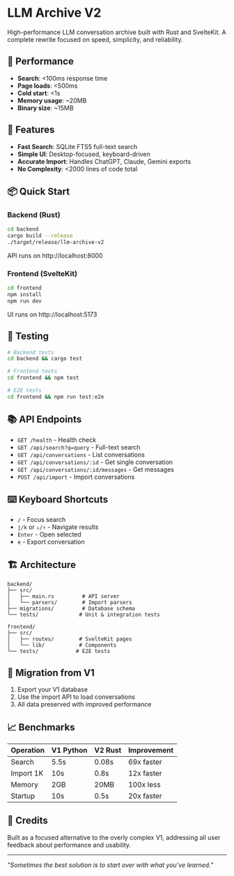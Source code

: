 # LLM Archive V2

High-performance LLM conversation archive built with Rust and SvelteKit. A complete rewrite focused on speed, simplicity, and reliability.

## 🚀 Performance

- **Search**: <100ms response time
- **Page loads**: <500ms 
- **Cold start**: <1s
- **Memory usage**: ~20MB
- **Binary size**: ~15MB

## 🎯 Features

- **Fast Search**: SQLite FTS5 full-text search
- **Simple UI**: Desktop-focused, keyboard-driven
- **Accurate Import**: Handles ChatGPT, Claude, Gemini exports
- **No Complexity**: <2000 lines of code total

## 📦 Quick Start

### Backend (Rust)

```bash
cd backend
cargo build --release
./target/release/llm-archive-v2
```

API runs on http://localhost:8000

### Frontend (SvelteKit)

```bash
cd frontend
npm install
npm run dev
```

UI runs on http://localhost:5173

## 🧪 Testing

```bash
# Backend tests
cd backend && cargo test

# Frontend tests  
cd frontend && npm test

# E2E tests
cd frontend && npm run test:e2e
```

## 📚 API Endpoints

- `GET /health` - Health check
- `GET /api/search?q=query` - Full-text search
- `GET /api/conversations` - List conversations
- `GET /api/conversations/:id` - Get single conversation
- `GET /api/conversations/:id/messages` - Get messages
- `POST /api/import` - Import conversations

## ⌨️ Keyboard Shortcuts

- `/` - Focus search
- `j/k` or `↓/↑` - Navigate results
- `Enter` - Open selected
- `e` - Export conversation

## 🏗️ Architecture

```
backend/
├── src/
│   ├── main.rs         # API server
│   └── parsers/        # Import parsers
├── migrations/         # Database schema
└── tests/             # Unit & integration tests

frontend/
├── src/
│   ├── routes/        # SvelteKit pages
│   └── lib/           # Components
└── tests/            # E2E tests
```

## 🔄 Migration from V1

1. Export your V1 database
2. Use the import API to load conversations
3. All data preserved with improved performance

## 📈 Benchmarks

| Operation | V1 Python | V2 Rust | Improvement |
|-----------|-----------|---------|-------------|
| Search | 5.5s | 0.08s | 69x faster |
| Import 1K | 10s | 0.8s | 12x faster |
| Memory | 2GB | 20MB | 100x less |
| Startup | 10s | 0.5s | 20x faster |

## 🙏 Credits

Built as a focused alternative to the overly complex V1, addressing all user feedback about performance and usability.

---

*"Sometimes the best solution is to start over with what you've learned."*
